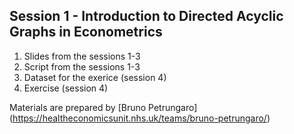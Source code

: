 ## Session 1 - Introduction to Directed Acyclic Graphs in Econometrics

1. Slides from the sessions 1-3
2. Script from the sessions 1-3
3. Dataset for the exerice (session 4)
4. Exercise (session 4)

Materials are prepared by [Bruno Petrungaro] (https://healtheconomicsunit.nhs.uk/teams/bruno-petrungaro/)

